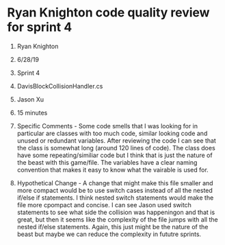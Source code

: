 # Ryan Knighton code quality review for sprint 4
1. Ryan Knighton
2. 6/28/19
3. Sprint 4
4. DavisBlockCollisionHandler.cs
5. Jason Xu
6. 15 minutes
7. Specific Comments - Some code smells that I was looking for in particular are classes with too much code, similar looking code and unused or redundant variables.  After reviewing the code I can see that the class is somewhat long (around 120 lines of code).  The class does have some repeating/similiar code but I think that is just the nature of the beast with this game/file.  The variables have a clear naming convention that makes it easy to know what the vairable is used for.


8. Hypothetical Change - A change that might make this file smaller and more compact would be to use switch cases instead of all the nested if/else if statements.  I think nested switch statements would make the file more cpompact and concise.  I can see Jason used switch statements to see what side the collision was happeningon and that is great, but then it seems like the complexity of the file jumps with all the nested if/else statements.  Again, this just might be the nature of the beast but maybe we can reduce the complexity in fututre sprints.